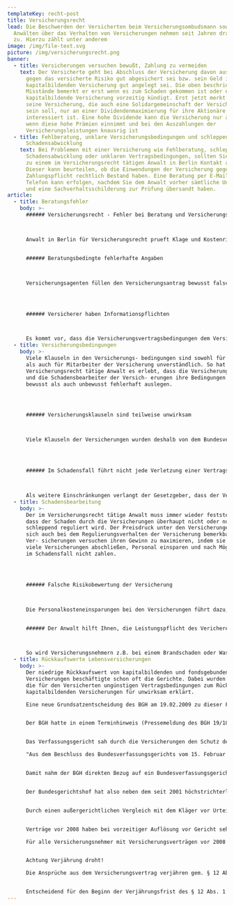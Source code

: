 ```yaml
---
templateKey: recht-post
title: Versicherungsrecht
lead: Die Beschwerden der Versicherten beim Versicherungsombudsmann sowie bei
  Anwälten über das Verhalten von Versicherungen nehmen seit Jahren dramatisch
  zu. Hierzu zählt unter anderem
image: /img/file-text.svg
picture: /img/versicherungsrecht.png
banner:
  - title: Versicherungen versuchen bewußt, Zahlung zu vermeiden
    text: Der Versicherte geht bei Abschluss der Versicherung davon aus, dass er
      gegen das versicherte Risiko gut abgesichert sei bzw. sein Geld in der
      kapitalbildenden Versicherung gut angelegt sei. Die oben beschriebenen
      Misstände bemerkt er erst wenn es zum Schaden gekommen ist oder er die
      kapitalbildende Versicherung vorzeitig kündigt. Erst jetzt merkt er, dass
      seine Versicherung, die auch eine Solidargemeinschaft der Versicherten
      sein soll, nur an einer Dividendenmaximierung für ihre Aktionäre
      interessiert ist. Eine hohe Dividende kann die Versicherung nur auszahlen,
      wenn diese hohe Prämien einnimmt und bei den Auszahlungen der
      Versicherungsleistungen knausrig ist
  - title: Fehlberatung, unklare Versicherungsbedingungen und schleppende
      Schadensabwicklung
    text: Bei Problemen mit einer Versicherung wie Fehlberatung, schleppender
      Schadensabwicklung oder unklaren Vertragsbedingungen, sollten Sie umgehend
      zu einem im Versicherungsrecht tätigen Anwalt in Berlin Kontakt aufnehmen.
      Dieser kann beurteilen, ob die Einwendungen der Versicherung gegen ihre
      Zahlungspflicht rechtlich Bestand haben. Eine Beratung per E-Mail oder
      Telefon kann erfolgen, nachdem Sie dem Anwalt vorher sämtliche Unterlagen
      und eine Sachverhaltsschilderung zur Prüfung übersandt haben.
article:
  - title: Beratungsfehler
    body: >-
      ###### Versicherungsrecht - Fehler bei Beratung und Versicherungsabschluss



      Anwalt in Berlin für Versicherungsrecht prueft Klage und Kostenrisiko bei ungesetzlichen VersicherungsbedingungenGerade die fehlerhafte Beratung durch die Versicherungsagenten hat zur Folge, dass die Versicherungsnehmer trotz Prämienzahlung im Schadensfall ihre Versicherungsleistung nicht er- halten. Der im Versicherungsrecht tätige Anwalt erlebt, dass den Versicherungsnehmern Versicher- ungen verkauft wurden, die ihren Bedürfnissen nicht entsprachen.


      ###### Beratungsbedingte fehlerhafte Angaben



      Versicherungsagenten füllen den Versicherungsantrag bewusst falsch aus, um die zu zahlende Versicherungsprämie günstiger erscheinen zu lassen. Für den Versicherungsnehmer hat dies zur Folge, dass er die Gefahr eingeht, dass die Versicherung im Schadensfall nicht zahlt.




      ###### Versicherer haben Informationspflichten



      Es kommt vor, dass die Versicherungsvertragsbedingungen dem Versicherungsnehmer nicht übergeben werden, so dass dieser keine Kenntnis von seinen Pflichten hat, deren Einhaltung die Voraussetzung für den Erhalt der vollen Versicherungssumme ist. In diesem Fall kann sich die Versicherung in der Regel nicht auf ihre Leistungsfreiheit berufen, selbst wenn der Versicherungsnehmer gegen Vertragsbedingungen verstoßen hat.
  - title: Versicherungsbedingungen
    body: >-
      Viele Klauseln in den Versicherungs- bedingungen sind sowohl für den Laien
      als auch für Mitarbeiter der Versicherung unverständlich. So hat der im
      Versicherungsrecht tätige Anwalt es erlebt, dass die Versicherungsagenten
      und die Schadensbearbeiter der Versich- erungen ihre Bedingungen sowohl
      bewusst als auch unbewusst fehlerhaft auslegen.




      ###### Versicherungsklauseln sind teilweise unwirksam



      Viele Klauseln der Versicherungen wurden deshalb von dem Bundesverfassungsgericht wegen Verletzung der Grundrechte und dem Bundesgerichtshof für unwirksam erklärt oder zugunsten des Versicherungsnehmers ausgelegt. Der Bundesgerichtshof berücksichtigt außerdem, dass das Vertragswerk der Versicherungen dem Versicherungsnehmer nahezu unbekannt ist. Der Versicherer hat neben der Übergabe der Versicherungsbedingungen sowohl beim Verkauf der Versicherung als auch im Schadensfall besondere Informationspflichten gegenüber dem Versicherungsnehmer. Diesen Informationspflichten kommen die Versicherungen oft nicht nach.




      ###### Im Schadensfall führt nicht jede Verletzung einer Vertragsbedingung zum Verlust des Versicherungsschutzes



      Als weitere Einschränkungen verlangt der Gesetzgeber, dass der Versicherungsnehmer die Vertragsbedingung schlechthin unentschuldbar verletzt haben muss, die das gewöhnliche Maß erheblich übersteigt (grob fahrlässig) oder die Verletzung der Vertragsbedingung bewusst in Kauf nahm (Vorsatz). Bei einer grob fahrlässigen Verletzung der Versicherungsbedingungen hat der Versicherungsnehmer in der Regel einen Anspruch auf einen Teil der Versicherungssumme, bei Vorsatz wird die Versicherung vollständig leistungsfrei. Selbst wenn diese Voraussetzungen gegeben sind, kann der Versicherungsnehmer die Versicherungsleistung noch erhalten, wenn er nachweist, dass die Verletzung der Vertragsbedingung keinen Einfluss auf den aufgetretenen Schaden hatte. Dies kann und soll nur eine beispielhafte Aufzählung sein.
  - title: Schadensbearbeitung
    body: >-
      Der im Versicherungsrecht tätige Anwalt muss immer wieder feststellen,
      dass der Schaden durch die Versicherungen überhaupt nicht oder nur
      schleppend reguliert wird. Der Preisdruck unter den Versicherungen macht
      sich auch bei dem Regulierungsverhalten der Versicherung bemerkbar. Die
      Ver- sicherungen versuchen ihren Gewinn zu maximieren, indem sie möglichst
      viele Versicherungen abschließen, Personal einsparen und nach Möglichkeit
      im Schadensfall nicht zahlen.




      ###### Falsche Risikobewertung der Versicherung



      Die Personalkosteneinsparungen bei den Versicherungen führt dazu, dass viele Versicherungen das zu versichernde Objekt nicht vor Vertragsabschluss untersuchen. Dies hat zur Folge, dass diese Versicherungen das zu versichernde Risko nicht kennen. Häufen sich bei einer Versicherung die Schadensfälle, weil diese zu viele schadensgeneigte Objekte mit einer zu niedrigen Prämie versichert hat, versucht diese ihren Gewinn zuhalten, indem sie bei den Versicherungsleistungen spart.


      ###### Der Anwalt hilft Ihnen, die Leistungspflicht des Vericherers durchzusetzen



      So wird Versicherungsnehmern z.B. bei einem Brandschaden oder Wasserschaden mitgeteilt, dass die Versicherung nicht oder nur teilweise leisten wird, weil der Versicherungsnehmer seine Vertragspflichten verletzt habe. Erst nachdem ein Anwalt eingeschaltet wurde, zeigt sich die Versicherung oft zahlungsbereit.
  - title: Rückkaufswerte Lebensversicherungen
    body: >-
      Der niedrige Rückkaufswert von kapitalbildenden und fondsgebundenen
      Versicherungen beschäftigte schon oft die Gerichte. Dabei wurden mehrfach
      die für den Versicherten ungünstigen Vertragsbedingungen zum Rückkauf von
      kapitalbildenden Versicherungen für unwirksam erklärt.

      Eine neue Grundsatzentscheidung des BGH am 19.02.2009 zu dieser Frage wurde durch die Rücknahme der Revision durch den Kläger gerade noch verhindert. In diesem hatte ein Kläger durch alle Instanzen gegen den niedrigen Rückkaufswert seiner kapitalbildenden Versicherung geklagt: Er hatte diese einige Monate nach Abschluss wieder aufgelöst.


      Der BGH hatte in einem Terminhinweis (Pressemeldung des BGH 19/10) auf die abschließende Verhandlung mitgeteilt, daß es aus seiner Sicht um das Eigentumsrecht geht.


      Das Verfassungsgericht sah durch die Versicherungen den Schutz des Eigentums der Versicherten gefährdet

      "Aus dem Beschluss des Bundesverfassungsgerichts vom 15. Februar 2006 (VersR 2006, 489) könnte sich ergeben, dass ein Rückkaufswert, der in den ersten Jahren bei null oder nur wenig darüber liegt, verfassungswidrig ist und daher einer materiellen Inhaltskontrolle nach § 307 Abs. 1 Satz 1 BGB nicht standhält (so jetzt § 169 Abs. 3 VVG 2008)."


      Damit nahm der BGH direkten Bezug auf ein Bundesverfassungsgerichtsurteil aus 2006. Das höchste Gericht hat sich zu der Frage des niedrigen Rückkaufswertes kapitalbildender Versicherungen geäußertund kam zu dem Ergebnis, die Praxis der Versicherungen verstoße gegen den Schutz des Eigentums. Die mit dem Abschluss eines Versicherungsvertrages verfolgte Zielsetzung der Vermögensbildung dürfe nicht teilweise durch niedrige Rückkaufswerte vereitelt werden.


      Der Bundesgerichtshof hat also neben dem seit 2001 höchstrichterlich etablierten Klagegrund - der Intransparenz der Verträge - einen weiteren Grund mit Vefassungsrang gesehen: Den Schutz des Eigentums der Versicherungsnehmer.


      Durch einen außergerichtlichen Vergleich mit dem Kläger vor Urteilsverkündung konnte die Verkündung dieser voraussichtlich für die Versicherungen teure Entscheidung noch verhindert werden.


      Verträge vor 2008 haben bei vorzeitiger Auflösung vor Gericht sehr gute Aussichten auf Rückerstattung

      Für alle Versicherungsnehmer mit Versicherungsverträgen vor 2008 ist dies aber ein deutlicher Hinweis auf Ihre Rechte: Sie müssen sich nicht länger gefallen lassen, mit minimalen Rückkaufbeträgen abgespeist zu werden. Unter dem vom BGH aufgegriffenen Gesichtspunkt des Eigentumsschutzes bestehen sehr gute Erfolgsaussichten bei einer Klage eines Versicherten gegen die niedrigen Rückkaufswerte der Versicherung, wenn er den Vertrag vorzeitig auflösen will.


      Achtung Verjährung droht!

      Die Ansprüche aus dem Versicherungsvertrag verjähren gem. § 12 Abs. 1 VVG a.F. in zwei Jahren, bei der Lebensversicherung in fünf Jahren. Die Verjährung beginnt mit dem Schluß des Jahres, in welchem die Leistung verlangt werden kann.


      Entscheidend für den Beginn der Verjährungsfrist des § 12 Abs. 1 VVG a. F. ist nur, dass der Anspruch auf Auszahlung des Rückkaufswertes entstanden und fällig ist. Dieser entsteht bereits mit der durch die Kündigung herbeigeführten Vertragsbeendigung und wird spätestens mit der Abrechnung durch den Versicherer fällig. Dies gilt auch wenn der Versicherungsnehmer zum Abrechnungszeitpunkt die Unwirksamkeit der Versicherungsbedingungen nicht erkennen konnte.
---
```

